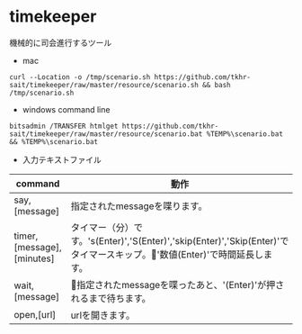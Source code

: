# timekeeper

機械的に司会進行するツール

* mac

```
curl --Location -o /tmp/scenario.sh https://github.com/tkhr-sait/timekeeper/raw/master/resource/scenario.sh && bash /tmp/scenario.sh
```

* windows command line

```
bitsadmin /TRANSFER htmlget https://github.com/tkhr-sait/timekeeper/raw/master/resource/scenario.bat %TEMP%\scenario.bat && %TEMP%\scenario.bat
```

* 入力テキストファイル

|command|動作|
|-------|--------|
|say,[message]|指定されたmessageを喋ります。|
|timer,[message],[minutes]|タイマー（分）です。's(Enter)','S(Enter)','skip(Enter)','Skip(Enter)'でタイマースキップ。'数値(Enter)'で時間延長します。|
|wait,[message]|指定されたmessageを喋ったあと、'(Enter)'が押されるまで待ちます。|
|open,[url]|urlを開きます。|
